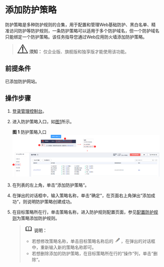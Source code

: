 # 添加防护策略<a name="waf_01_0074"></a>

防护策略是多种防护规则的合集，用于配置和管理Web基础防护、黑白名单、精准访问防护等防护规则，一条防护策略可以适用于多个防护域名，但一个防护域名只能绑定一个防护策略。该任务指导您通过Web应用防火墙添加防护策略。

>![](public_sys-resources/icon-notice.gif) **须知：** 
>仅企业版、旗舰版和独享版才能使用该功能。

## 前提条件<a name="section5903171661012"></a>

已添加防护网站。

## 操作步骤<a name="section5458145019310"></a>

1.  [登录管理控制台](https://console.huaweicloud.com/?locale=zh-cn)。
2.  进入防护策略入口，如[图1](#fig4185340104311)所示。

    **图 1**  防护策略入口<a name="fig4185340104311"></a>  
    ![](figures/防护策略入口.png "防护策略入口")

3.  在列表的左上角，单击“添加防护策略“。
4.  在弹出的对话框中，输入策略名称，单击“确定“，在页面右上角弹出“添加成功“，则说明防护策略创建成功。
5.  在目标策略所在行，单击策略名称，进入防护规则配置页面，参见[配置防护规则](配置防护规则.md)为策略添加防护规则。

    >![](public_sys-resources/icon-note.gif) **说明：** 
    >-   若想修改策略名称，单击目标策略名称后的![](figures/icon-modify.png)，在弹出的对话框中，重新输入新的策略名称即可。
    >-   若想删除添加的防护策略，在目标策略所在行的“操作“列，单击“删除“。


